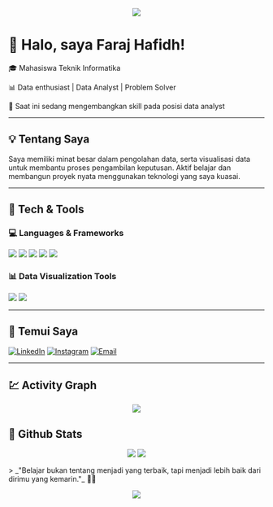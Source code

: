 <!-- Profil README GitHub Faraj Hafidh -->
<p align="center">
  <img src="https://capsule-render.vercel.app/api?type=waving&color=0:f953c6,100:b91d73&height=120&section=header"/>
</p>

# 👋 Halo, saya Faraj Hafidh!
🎓 Mahasiswa Teknik Informatika

📊 Data enthusiast | Data Analyst | Problem Solver 

🚀 Saat ini sedang mengembangkan skill pada posisi data analyst

---

## 💡 Tentang Saya
Saya memiliki minat besar dalam pengolahan data, serta visualisasi data untuk membantu proses pengambilan keputusan. Aktif belajar dan membangun proyek nyata menggunakan teknologi yang saya kuasai.

---

## 🧰 Tech & Tools

### 💻 Languages & Frameworks
<p>
  <img src="https://img.shields.io/badge/SQL-025E8C?style=for-the-badge&logo=postgresql&logoColor=white"/>
  <img src="https://img.shields.io/badge/MySQL-00758F?style=for-the-badge&logo=mysql&logoColor=white"/>
  <img src="https://img.shields.io/badge/Python-3776AB?style=for-the-badge&logo=python&logoColor=white"/>
  <img src="https://img.shields.io/badge/PHP-777BB4?style=for-the-badge&logo=php&logoColor=white"/>
  <img src="https://img.shields.io/badge/CodeIgniter-E44D26?style=for-the-badge&logo=codeigniter&logoColor=white"/>
</p>

### 📊 Data Visualization Tools
<p>
  <img src="https://img.shields.io/badge/Tableau-E97627?style=for-the-badge&logo=tableau&logoColor=white"/>
  <img src="https://img.shields.io/badge/Power%20BI-F2C811?style=for-the-badge&logo=powerbi&logoColor=black"/>
</p>

---

## 🔗 Temui Saya
[![LinkedIn](https://img.shields.io/badge/-LinkedIn-blue?style=flat&logo=linkedin&logoColor=white)](www.linkedin.com/in/faraj-hafidh-0a0527217)
[![Instagram](https://img.shields.io/badge/-Instagram-E4405F?style=flat&logo=instagram&logoColor=white)](https://instagram.com/hahahafidh_)
[![Email](https://img.shields.io/badge/-Email-D14836?style=flat&logo=gmail&logoColor=white)](mailto:faraj.hafidh@gmail.com)

---
## 💹 Activity Graph
<p align="center">
  <img src="https://github-readme-activity-graph.vercel.app/graph?username=TachooDa&theme=github-compact" />
</p>


## 🗿 Github Stats
<p align="center">
  <img src="https://github-readme-stats.vercel.app/api?username=TachooDa&show_icons=true&theme=radical" />
  <img src="https://streak-stats.demolab.com?user=TachooDa&theme=radical&hide_border=true" />
</p>
> _"Belajar bukan tentang menjadi yang terbaik, tapi menjadi lebih baik dari dirimu yang kemarin."_ 🧠🔥
<p align="center">
  <img src="https://capsule-render.vercel.app/api?type=waving&color=0:f953c6,100:b91d73&height=120&section=footer"/>
</p>
